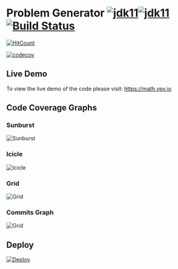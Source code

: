 # Problem Generator [![jdk11](https://img.shields.io/badge/Open%20JDK-11-green.svg)](http://jdk.java.net/11/)[![jdk11](https://img.shields.io/badge/Oracle%20JDK-11-green.svg)](https://www.oracle.com/technetwork/java/javase/11-relnote-issues-5012449.html) [![Build Status](https://travis-ci.org/reflexdemon/problem-generateor.svg?branch=master)](https://travis-ci.org/reflexdemon/problem-generateor)



[![HitCount](http://hits.dwyl.io/reflexdemon/problem-generateor.svg)](http://hits.dwyl.io/reflexdemon/problem-generateor)

[![codecov](https://codecov.io/gh/reflexdemon/problem-generateor/branch/master/graph/badge.svg)](https://codecov.io/gh/reflexdemon/problem-generateor)



## Live Demo

To view the live demo of the code please visit: https://math.vpv.io

## Code Coverage Graphs

### Sunburst
![Sunburst](https://codecov.io/gh/reflexdemon/problem-generateor/branch/master/graphs/sunburst.svg "Sunburst Code Coverage")

### Icicle
![Icicle](https://codecov.io/gh/reflexdemon/problem-generateor/branch/master/graphs/icicle.svg "Icicle Code Coverage")

### Grid
![Grid](https://codecov.io/gh/reflexdemon/problem-generateor/branch/master/graphs/tree.svg "Grid Code Coverage")

### Commits Graph
![Grid](https://codecov.io/gh/reflexdemon/problem-generateor/branch/master/graphs/commits.svg "Commit Graph")

## Deploy

[![Deploy](https://www.herokucdn.com/deploy/button.png)](https://heroku.com/deploy)

